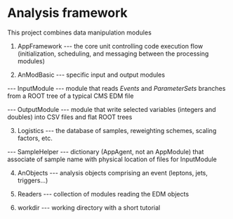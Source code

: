Analysis framework
==================

This project combines data manipulation modules

1. AppFramework --- the core unit controlling code execution flow (initialization, scheduling, and messaging between the processing modules)

2. AnModBasic --- specific input and output modules

--- InputModule --- module that reads _Events_ and _ParameterSets_ branches from a ROOT tree of a typical CMS EDM file

--- OutputModule --- module that write selected variables (integers and doubles) into CSV files and flat ROOT trees

3. Logistics --- the database of samples, reweighting schemes, scaling factors, etc.

--- SampleHelper --- dictionary (AppAgent, not an AppModule) that associate of sample name with physical location of files for InputModule

4. AnObjects --- analysis objects comprising an event (leptons, jets, triggers...)

5. Readers --- collection of modules reading the EDM objects 

6. workdir --- working directory with a short tutorial
